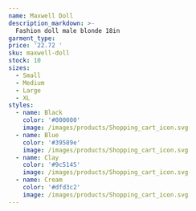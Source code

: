 ```yaml
---
name: Maxwell Doll
description_markdown: >-
  Fashion doll male blonde 18in
garment_type:
price: '22.72 '
sku: maxwell-doll
stock: 10
sizes:
  - Small
  - Medium
  - Large
  - XL
styles:
  - name: Black
    color: '#000000'
    image: /images/products/Shopping_cart_icon.svg
  - name: Blue
    color: '#39589e'
    image: /images/products/Shopping_cart_icon.svg
  - name: Clay
    color: '#9c5145'
    image: /images/products/Shopping_cart_icon.svg
  - name: Cream
    color: '#dfd3c2'
    image: /images/products/Shopping_cart_icon.svg
---
```

